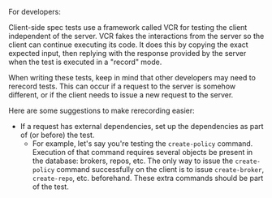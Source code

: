 For developers:

Client-side spec tests use a framework called VCR for testing the client independent of the server. VCR fakes the
interactions from the server so the client can continue executing its code. It does this by copying the exact
expected input, then replying with the response provided by the server when the test is executed in a "record" mode.

When writing these tests, keep in mind that other developers may need to rerecord tests. This can occur if a
request to the server is somehow different, or if the client needs to issue a new request to the server.

Here are some suggestions to make rerecording easier:

- If a request has external dependencies, set up the dependencies as part of (or before) the test.
    - For example, let's say you're testing the `create-policy` command. Execution of that command requires several
      objects be present in the database: brokers, repos, etc. The only way to issue the `create-policy` command
      successfully on the client is to issue `create-broker`, `create-repo`, etc. beforehand. These extra commands
      should be part of the test.